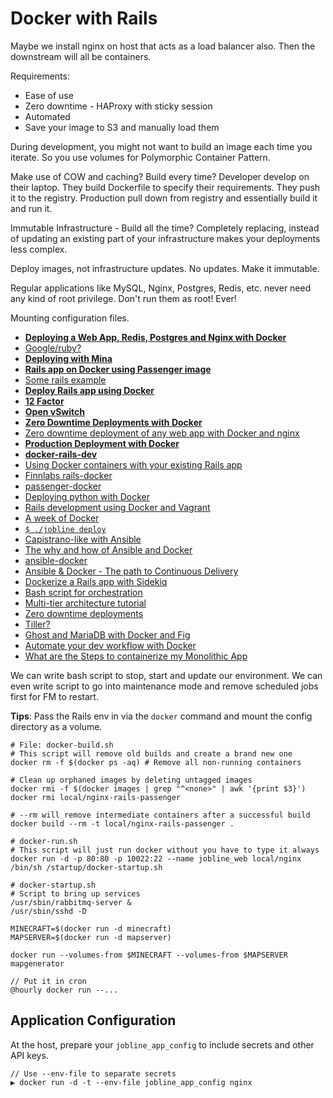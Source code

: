 # Docker with Rails

Maybe we install nginx on host that acts as a load balancer also. Then the downstream will all be containers.

Requirements:

* Ease of use
* Zero downtime - HAProxy with sticky session
* Automated
* Save your image to S3 and manually load them

During development, you might not want to build an image each time you iterate. So you use volumes for Polymorphic Container Pattern.

Make use of COW and caching? Build every time? Developer develop on their laptop. They build Dockerfile to specify their requirements. They push it to the registry. Production pull down from registry and essentially build it and run it.

Immutable Infrastructure - Build all the time? Completely replacing, instead of updating an existing part of your infrastructure makes your deployments less complex.

Deploy images, not infrastructure updates. No updates. Make it immutable.

Regular applications like MySQL, Nginx, Postgres, Redis, etc. never need any kind of root privilege. Don't run them as root! Ever!

Mounting configuration files.

* [**Deploying a Web App, Redis, Postgres and Nginx with Docker**](http://vinceyuan.blogspot.sg/2015/05/deploying-web-app-redis-postgres-and.html)
* [Google/ruby?](https://registry.hub.docker.com/u/google/ruby/)
* [**Deploying with Mina**](https://medium.com/alliants-blog/deploying-web-apps-with-mina-and-docker-c840193eb4be)
* [**Rails app on Docker using Passenger image**](https://rossfairbanks.com/2015/03/06/rails-app-on-docker-using-passenger-image.html)
* [Some rails example](http://mwdesilva.com/posts/103-simple-scalable-infrastructure-with-digitalocean-terraform-and-docker)
* [**Deploy Rails app using Docker**](https://intercityup.com/blog/deploy-rails-app-including-database-configuration-env-vars-assets-using-docker.html)
* [**12 Factor**](http://12factor.net/)
* [**Open vSwitch**](http://openvswitch.org/)
* [**Zero Downtime Deployments with Docker**](https://www.youtube.com/watch?v=mQvIWIgQ1xg)
* [Zero downtime deployment of any web app with Docker and nginx](http://acroca.com/blog/2014/07/17/zero-downtime-deployment-of-any-web-app-with-docker-and-nginx.html)
* [**Production Deployment with Docker**](https://www.codeschool.com/blog/2015/01/16/production-deployment-docker/)
* [**docker-rails-dev**](https://github.com/pywebdesign/docker-rails-dev)
* [Using Docker containers with your existing Rails app](http://devtalks.ro/using-docker-containers-with-your-existing-rails-app/)
* [Finnlabs rails-docker](https://github.com/finnlabs/rails-docker)
* [passenger-docker](https://github.com/phusion/passenger-docker)
* [Deploying python with Docker](https://medium.com/@rlbaker/deploying-python-with-docker-15a472cf12a5)
* [Rails development using Docker and Vagrant](https://blog.abevoelker.com/rails-development-using-docker-and-vagrant/)
* [A week of Docker](http://danielmartins.ninja/posts/a-week-of-docker.html)
* [`$ ./jobline deploy`](https://github.com/fstephany/hello-pharo/blob/master/app)
* [Capistrano-like with Ansible](http://blog.versioneye.com/2014/09/24/rebuilding-capistrano-like-deployment-with-ansible/)
* [The why and how of Ansible and Docker](http://thechangelog.com/ansible-docker/)
* [ansible-docker](https://github.com/gerhard/ansible-docker)
* [Ansible & Docker - The path to Continuous Delivery](http://gerhard.lazu.co.uk/ansible-docker-the-path-to-continuous-delivery-1)
* [Dockerize a Rails app with Sidekiq](http://khanetor.com/2015/02/dockerize-a-rails-app-with-background-processing/)
* [Bash script for orchestration](https://blog.relateiq.com/a-docker-dev-environment-in-24-hours-part-2-of-2/)
* [Multi-tier architecture tutorial](http://jeff-davis.blogspot.sg/2015/02/multi-tier-architecture-tutorial-using.html)
* [Zero downtime deployments](http://docs.quay.io/solution/zero-downtime-deployments.html)
* [Tiller?](https://github.com/markround/tiller)
* [Ghost and MariaDB with Docker and Fig](http://blog.mewm.org/ghost-mariadb-with-docker-fig/)
* [Automate your dev workflow with Docker](http://blog.codeship.com/automate-your-dev-workflow-with-docker/)
* [What are the Steps to containerize my Monolithic App](https://www.joyent.com/blog/what-are-the-steps-to-containerize-my-monolithic-app)

We can write bash script to stop, start and update our environment. We can even write script to go into maintenance mode and remove scheduled jobs first for FM to restart.

**Tips**: Pass the Rails env in via the `docker` command and mount the config directory as a volume.

```
# File: docker-build.sh
# This script will remove old builds and create a brand new one
docker rm -f $(docker ps -aq) # Remove all non-running containers

# Clean up orphaned images by deleting untagged images
docker rmi -f $(docker images | grep "^<none>" | awk '{print $3}')
docker rmi local/nginx-rails-passenger

# --rm will remove intermediate containers after a successful build
docker build --rm -t local/nginx-rails-passenger .
```

```
# docker-run.sh
# This script will just run docker without you have to type it always
docker run -d -p 80:80 -p 10022:22 --name jobline_web local/nginx /bin/sh /startup/docker-startup.sh
```

```
# docker-startup.sh
# Script to bring up services
/usr/sbin/rabbitmq-server &
/usr/sbin/sshd -D
```

```
MINECRAFT=$(docker run -d minecraft)
MAPSERVER=$(docker run -d mapserver)

docker run --volumes-from $MINECRAFT --volumes-from $MAPSERVER mapgenerator

// Put it in cron
@hourly docker run --...
```

## Application Configuration

At the host, prepare your `jobline_app_config` to include secrets and other API keys.

```
// Use --env-file to separate secrets
▶ docker run -d -t --env-file jobline_app_config nginx
```

